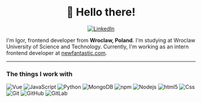 <h1 align="center">👋 Hello there!</h1>
<p align="center">
  <a href="https://www.linkedin.com/in/iboc/"><img alt="LinkedIn" src="https://img.shields.io/badge/-LinkedIn-blue?style=flat-square&logo=linkedin" /></a>
</p>

I'm Igor, frontend developer from <b>Wroclaw, Poland</b>. I'm studying at Wroclaw University of Science and Technology. Currently, I'm working as an intern frontend developer at <a href="https://newfantastic.com/">newfantastic.com</a>.

------------

<h3>The things I work with</h3>
<p>
    <img alt="Vue" src="https://img.shields.io/badge/-Vue-1d8348?style=flat-square&logo=vue.js&logoColor=white" />
    <img alt="JavaScript" src="https://img.shields.io/badge/-JavaScript-black?style=flat-square&logo=javascript" />
    <img alt="Python" src="https://img.shields.io/badge/-Python-2b5b84?style=flat-square&logo=python&logoColor=white" />
    <img alt="MongoDB" src="https://img.shields.io/badge/-MongoDB-13aa52?style=flat-square&logo=mongodb&logoColor=white" />
    <img alt="npm" src="https://img.shields.io/badge/-NPM-CB3837?style=flat-square&logo=npm&logoColor=white" />
    <img alt="Nodejs" src="https://img.shields.io/badge/-Nodejs-43853d?style=flat-square&logo=Node.js&logoColor=white" />
    <img alt="html5" src="https://img.shields.io/badge/-HTML5-E34F26?style=flat-square&logo=html5&logoColor=white" />
    <img alt="Css" src="https://img.shields.io/badge/-CSS3-1572B6?style=flat-square&logo=css3" />
    <img alt="Git" src="https://img.shields.io/badge/-Git-black?style=flat-square&logo=git" />
    <img alt="GitHub" src="https://img.shields.io/badge/-GitHub-181717?style=flat-square&logo=github" />
    <img alt="GitLab" src="https://img.shields.io/badge/-GitLab-FCA121?style=flat-square&logo=gitlab" />
</p>


